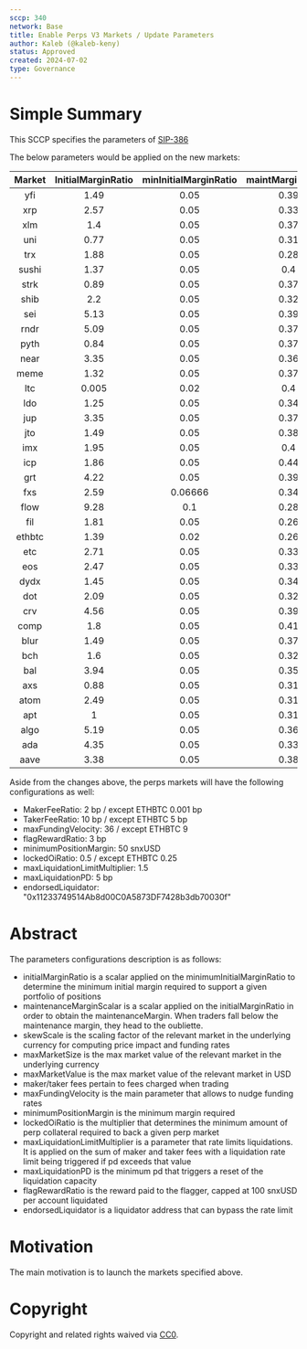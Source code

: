 ```yaml
---
sccp: 340
network: Base
title: Enable Perps V3 Markets / Update Parameters
author: Kaleb (@kaleb-keny)
status: Approved
created: 2024-07-02
type: Governance
---
```


# Simple Summary

This SCCP specifies the parameters of [SIP-386](https://sips.synthetix.io/sips/sip-386/) 

The below parameters would be applied on the new markets:

| **Market** | **InitialMarginRatio** | **minInitialMarginRatio** | **maintMarginScalar** |   **skewScale**   | **maxMarketSize** | **maxMarketValue** |
|:----------:|:----------------------:|:-------------------------:|:---------------------:|:-----------------:|:-----------------:|:------------------:|
|     yfi    |          1.49          |            0.05           |          0.39         |       2,125       |         15        |       50,000       |
|     xrp    |          2.57          |            0.05           |          0.33         |    400,000,000    |      208,249      |       50,000       |
|     xlm    |           1.4          |            0.05           |          0.37         |    166,500,000    |     1,090,425     |       50,000       |
|     uni    |          0.77          |            0.05           |          0.31         |     2,250,000     |       21,419      |       100,000      |
|     trx    |          1.88          |            0.05           |          0.28         |    322,500,000    |      796,481      |       50,000       |
|    sushi   |          1.37          |            0.05           |          0.4          |     8,000,000     |      117,960      |       50,000       |
|    strk    |          0.89          |            0.05           |          0.37         |     20,000,000    |      144,743      |       50,000       |
|    shib    |           2.2          |            0.05           |          0.32         | 1,875,000,000,000 |   5,813,953,488   |       50,000       |
|     sei    |          5.13          |            0.05           |          0.39         |     35,500,000    |      293,317      |       50,000       |
|    rndr    |          5.09          |            0.05           |          0.37         |     3,750,000     |       65,023      |       250,000      |
|    pyth    |          0.84          |            0.05           |          0.37         |     60,000,000    |      617,717      |       100,000      |
|    near    |          3.35          |            0.05           |          0.36         |     9,375,000     |       18,900      |       50,000       |
|    meme    |          1.32          |            0.05           |          0.37         |    325,000,000    |     5,336,179     |       50,000       |
|     ltc    |          0.005         |            0.02           |          0.4          |     1,687,500     |       1,330       |       50,000       |
|     ldo    |          1.25          |            0.05           |          0.34         |     14,000,000    |      200,340      |       200,000      |
|     jup    |          3.35          |            0.05           |          0.37         |     22,500,000    |      121,567      |       50,000       |
|     jto    |          1.49          |            0.05           |          0.38         |     4,000,000     |       41,441      |       50,000       |
|     imx    |          1.95          |            0.05           |          0.4          |     5,600,000     |       63,418      |       50,000       |
|     icp    |          1.86          |            0.05           |          0.44         |     2,000,000     |       12,122      |       50,000       |
|     grt    |          4.22          |            0.05           |          0.39         |     75,000,000    |      472,043      |       50,000       |
|     fxs    |          2.59          |          0.06666          |          0.34         |     1,403,125     |       33,029      |       50,000       |
|    flow    |          9.28          |            0.1            |          0.28         |     15,000,000    |      159,395      |       50,000       |
|     fil    |          1.81          |            0.05           |          0.26         |     6,375,000     |       22,379      |       50,000       |
|   ethbtc   |          1.39          |            0.02           |          0.26         |   1,700,000,000   |     72,226,506    |      2,000,000     |
|     etc    |          2.71          |            0.05           |          0.33         |     2,250,000     |       4,200       |       50,000       |
|     eos    |          2.47          |            0.05           |          0.33         |     48,000,000    |      172,851      |       50,000       |
|    dydx    |          1.45          |            0.05           |          0.34         |     18,000,000    |       72,860      |       50,000       |
|     dot    |          2.09          |            0.05           |          0.32         |     7,500,000     |       15,793      |       50,000       |
|     crv    |          4.56          |            0.05           |          0.39         |     60,000,000    |     3,000,000     |       500,000      |
|    comp    |           1.8          |            0.05           |          0.41         |      120,938      |       2,003       |       50,000       |
|    blur    |          1.49          |            0.05           |          0.37         |     50,000,000    |      496,684      |       50,000       |
|     bch    |           1.6          |            0.05           |          0.32         |       84,375      |        256        |       50,000       |
|     bal    |          3.94          |            0.05           |          0.35         |     1,125,000     |       33,624      |       50,000       |
|     axs    |          0.88          |            0.05           |          0.31         |     2,109,375     |       16,488      |       50,000       |
|    atom    |          2.49          |            0.05           |          0.31         |     5,625,000     |       14,718      |       50,000       |
|     apt    |            1           |            0.05           |          0.31         |     3,037,500     |       14,055      |       50,000       |
|    algo    |          5.19          |            0.05           |          0.36         |     51,937,500    |     1,360,068     |       100,000      |
|     ada    |          4.35          |            0.05           |          0.33         |    150,000,000    |      499,984      |       100,000      |
|    aave    |          3.38          |            0.05           |          0.38         |      180,000      |       2,022       |       100,000      |

Aside from the changes above, the perps markets will have the following configurations as well:
- MakerFeeRatio: 2 bp / except ETHBTC 0.001 bp
- TakerFeeRatio: 10 bp / except ETHBTC 5 bp
- maxFundingVelocity: 36 / except ETHBTC 9
- flagRewardRatio: 3 bp
- minimumPositionMargin: 50 snxUSD
- lockedOiRatio: 0.5 / except ETHBTC 0.25
- maxLiquidationLimitMultiplier: 1.5
- maxLiquidationPD: 5 bp
- endorsedLiquidator: "0x11233749514Ab8d00C0A5873DF7428b3db70030f"

# Abstract

The parameters configurations description is as follows:
- initialMarginRatio is a scalar applied on the minimumInitialMarginRatio to determine the minimum initial margin required to support a given portfolio of positions
- maintenanceMarginScalar is a scalar applied on the initialMarginRatio in order to obtain the maintenanceMargin. When traders fall below the maintenance margin, they head to the oubliette.
- skewScale is the scaling factor of the relevant market in the underlying currency for computing price impact and funding rates
- maxMarketSize is the max market value of the relevant market in the underlying currency
- maxMarketValue is the max market value of the relevant market in USD
- maker/taker fees pertain to fees charged when trading
- maxFundingVelocity is the main parameter that allows to nudge funding rates
- minimumPositionMargin is the minimum margin required
- lockedOiRatio is the multiplier that determines the minimum amount of perp collateral required to back a given perp market
- maxLiquidationLimitMultiplier is a parameter that rate limits liquidations. It is applied on the sum of maker and taker fees with a liquidation rate limit being triggered if pd exceeds that value
- maxLiquidationPD is the minimum pd that triggers a reset of the liquidation capacity
- flagRewardRatio is the reward paid to the flagger, capped at 100 snxUSD per account liquidated
- endorsedLiquidator is a liquidator address that can bypass the rate limit

# Motivation

The main motivation is to  launch the markets specified above.

# Copyright

Copyright and related rights waived via [CC0](https://creativecommons.org/publicdomain/zero/1.0/).


